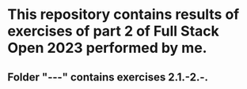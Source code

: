 # This repository contains results of exercises of part 2 of Full Stack Open 2023 performed by me.

## Folder "---" contains exercises 2.1.-2.-.